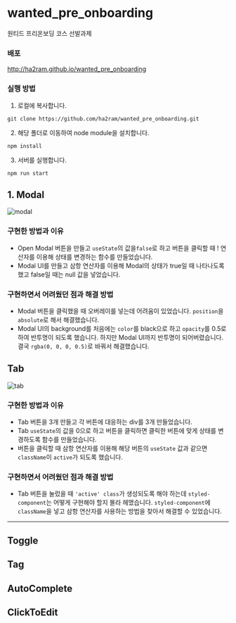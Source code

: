 # wanted_pre_onboarding

원티드 프리온보딩 코스 선발과제

### 배포

http://ha2ram.github.io/wanted_pre_onboarding

### 실행 방법

1. 로컬에 복사합니다.

```
git clone https://github.com/ha2ram/wanted_pre_onboarding.git
```

2. 해당 폴더로 이동하여 node module을 설치합니다.

```
npm install
```

3. 서버를 실행합니다.

```
npm run start
```

## 1. Modal

![modal](https://user-images.githubusercontent.com/88545516/153205388-d851adae-0988-4ba8-bff6-6b648d234894.gif)

### 구현한 방법과 이유

- Open Modal 버튼을 만들고 `useState`의 값을`false`로 하고 버튼을 클릭할 때 ! 연산자를 이용해 상태를 변경하는 함수를 만들었습니다.
- Modal UI를 만들고 삼항 연산자를 이용해 Modal의 상태가 true일 때 나타나도록 했고 false일 때는 null 값을 넣었습니다.

### 구현하면서 어려웠던 점과 해결 방법

- Modal 버튼을 클릭했을 때 오버레이를 넣는데 어려움이 있었습니다. `position`을 `absolute`로 해서 해결했습니다.
- Modal UI의 background를 처음에는 `color`를 black으로 하고 `opacity`를 0.5로 하여 반투명이 되도록 했습니다. 하지만 Modal UI까지 반투명이 되어버렸습니다. 결국 `rgba(0, 0, 0, 0.5)`로 바꿔서 해결했습니다.

## Tab

![tab](https://user-images.githubusercontent.com/88545516/153205612-68a3dca5-a28c-4b83-97d5-b173d257f32e.gif)

### 구현한 방법과 이유

- Tab 버튼을 3개 만들고 각 버튼에 대응하는 div를 3개 만들었습니다.
- Tab `useState`의 값을 0으로 하고 버튼을 클릭하면 클릭한 버튼에 맞게 상태를 변경하도록 함수를 만들었습니다.
- 버튼을 클릭할 때 삼항 연산자를 이용해 해당 버튼의 `useState` 값과 같으면 `className`이 `active`가 되도록 했습니다.

### 구현하면서 어려웠던 점과 해결 방법

- Tab 버튼을 눌렀을 때 `'active' class`가 생성되도록 해야 하는데 `styled-component`는 어떻게 구현해야 할지 몰라 헤맸습니다. `styled-component`에 `className`을 넣고 삼항 연산자를 사용하는 방법을 찾아서 해결할 수 있었습니다.

---

## Toggle

## Tag

## AutoComplete

## ClickToEdit
